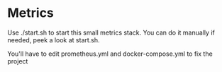 # Metrics

Use ./start.sh to start this small metrics stack. You can do it manually if
needed, peek a look at start.sh.

You'll have to edit prometheus.yml and docker-compose.yml to fix the project
